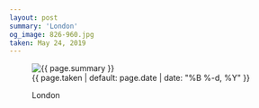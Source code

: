 ```yaml
---
layout: post
summary: 'London'
og_image: 826-960.jpg
taken: May 24, 2019
---
```


<figure class="post">
<img alt="{{ page.summary }}" sizes="(min-width: 700px) 50vw, calc(100vw - 2rem)" src="{{ site.assets_url }}/826-480.jpg" srcset="{{ site.assets_url }}/826-240.jpg 240w, {{ site.assets_url }}/826-480.jpg 480w, {{ site.assets_url }}/826-720.jpg 720w, {{ site.assets_url }}/826-960.jpg 960w"/>
<figcaption>
<time>{{ page.taken | default: page.date | date: "%B %-d, %Y" }}</time>
<p>London</p>
</figcaption>
</figure>
